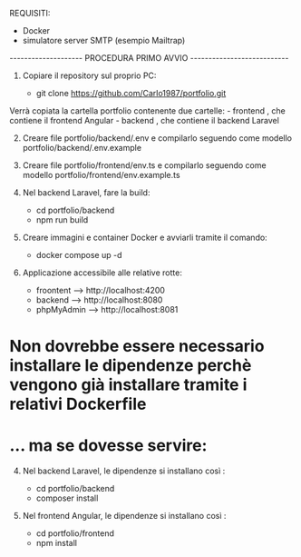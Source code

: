 REQUISITI:
- Docker
- simulatore server SMTP (esempio Mailtrap)


-------------------- PROCEDURA PRIMO AVVIO  ---------------------------

1) Copiare il repository sul proprio PC:

    - git clone https://github.com/Carlo1987/portfolio.git

Verrà copiata la cartella portfolio contenente due cartelle:
    - frontend , che contiene il frontend Angular
    - backend , che contiene il backend Laravel

2) Creare file portfolio/backend/.env  e compilarlo seguendo come modello portfolio/backend/.env.example 

3) Creare file portfolio/frontend/env.ts  e compilarlo seguendo come modello portfolio/frontend/env.example.ts

4) Nel backend Laravel, fare la build:
    - cd portfolio/backend
    - npm run build

5) Creare immagini e container Docker e avviarli tramite il comando:

    - docker compose up -d

6) Applicazione accessibile alle relative rotte:
    - froontent --> http://localhost:4200
    - backend --> http://localhost:8080
    - phpMyAdmin --> http://localhost:8081


# Non dovrebbe essere necessario installare le dipendenze perchè vengono già installare tramite i relativi Dockerfile
# ... ma se dovesse servire:
4) Nel backend Laravel, le dipendenze si installano così :
    - cd portfolio/backend
    - composer install

5) Nel frontend Angular, le dipendenze si installano così :
    - cd portfolio/frontend
    - npm install

